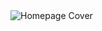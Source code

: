 <img src="https://github.com/RangeGameEngine/Range-Engine/blob/RangeEngine1.0/release/datafiles/splash.png" alt="Homepage Cover" />